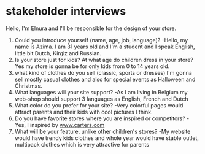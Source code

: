 # stakeholder interviews

Hello, I'm Elnura and I'll be responsible for the design of your store.

1. Could you introduce yourself (name, age, job, language)? -Hello, my name is
   Azima. I am 31 years old and I'm a student and I speak English, little bit
   Dutch, Kirgiz and Russian.
2. Is your store just for kids? At what age do children dress in your store? Yes
   my store is gonna be for only kids from 0 to 14 years old.
3. what kind of clothes do you sell (classic, sports or dresses) I'm gonna sell
   mostly casual clothes and also for special events as Halloween and Christmas.
4. What languages ​​will your site support? -As I am living in Belgium my
   web-shop should support 3 languages as English, French and Dutch
5. What color do you prefer for your site? -Very colorful pages would attract
   parents and their kids with cool pictures I think.
6. Do you have favorite stores where you are inspired or competitors? -Yes, I
   inspired by www.carters.com
7. What will be your feature, unlike other children's stores? -My website would
   have trendy kids clothes and whole year would have stable outlet, multipack
   clothes which is very attractive for parents
